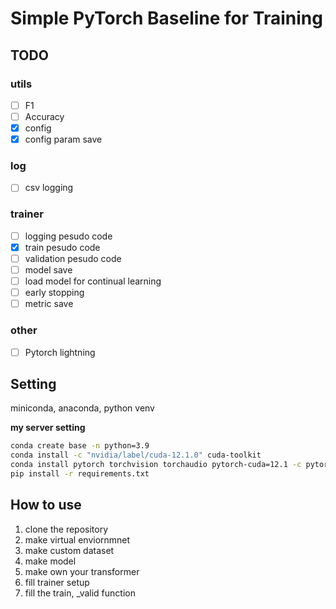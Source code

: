 # Simple PyTorch Baseline for Training

## TODO
### utils
- [ ] F1
- [ ] Accuracy
- [x] config
- [x] config param save
### log
- [ ] csv logging
### trainer
- [ ] logging pesudo code
- [x] train pesudo code
- [ ] validation pesudo code
- [ ] model save
- [ ] load model for continual learning
- [ ] early stopping
- [ ] metric save
### other 
- [ ] Pytorch lightning


## Setting
miniconda, anaconda, python venv

**my server setting**
```sh
conda create base -n python=3.9
conda install -c "nvidia/label/cuda-12.1.0" cuda-toolkit
conda install pytorch torchvision torchaudio pytorch-cuda=12.1 -c pytorch -c nvidia
pip install -r requirements.txt
```

## How to use

1. clone the repository
2. make virtual enviornmnet
3. make custom dataset
4. make model
5. make own your transformer 
6. fill trainer setup
7. fill the train, _valid function


